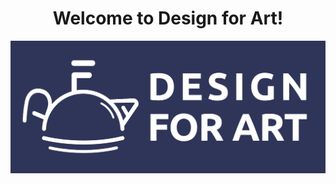 <h1 style="text-align:center;">Welcome to Design for Art!</h1>

![DFA Banner](/profile/images/dfa_banner.jpeg)